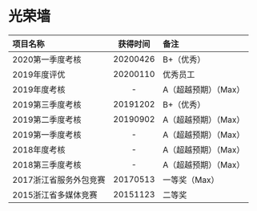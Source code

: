 # 光荣墙

|项目名称|获得时间|备注|
|:-------|:-----:|:- |
|2020第一季度考核|20200426|B+（优秀）|
|2019年度评优|20200110|优秀员工|
|2019年度考核|-|A（超越预期）（Max）|
|2019第三季度考核|20191202|B+（优秀）|
|2019第二季度考核|20190902|A（超越预期）（Max）|
|2019第一季度考核|-|A（超越预期）（Max）|
|2018年度考核|-|A（超越预期）（Max）|
|2018第三季度考核|-|A（超越预期）（Max）|
|2017浙江省服务外包竞赛|20170513|一等奖（Max）|
|2015浙江省多媒体竞赛|20151123|二等奖|
